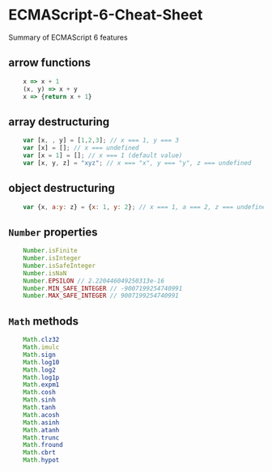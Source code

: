 # ECMAScript-6-Cheat-Sheet
Summary of ECMAScript 6 features

## arrow functions
```javascript
    x => x + 1
    (x, y) => x + y
    x => {return x + 1}
```

## array destructuring
```javascript
    var [x, , y] = [1,2,3]; // x === 1, y === 3
    var [x] = []; // x === undefined
    var [x = 1] = []; // x === 1 (default value)
    var [x, y, z] = "xyz"; // x === "x", y === "y", z === undefined
```

## object destructuring
```javascript
    var {x, a:y: z} = {x: 1, y: 2}; // x === 1, a === 2, z === undefined
```

## `Number` properties
```javascript
    Number.isFinite
    Number.isInteger
    Number.isSafeInteger
    Number.isNaN
    Number.EPSILON // 2.220446049250313e-16
    Number.MIN_SAFE_INTEGER // -9007199254740991
    Number.MAX_SAFE_INTEGER // 9007199254740991
```

## `Math` methods
```javascript
    Math.clz32
    Math.imulc
    Math.sign
    Math.log10
    Math.log2
    Math.log1p
    Math.expm1
    Math.cosh
    Math.sinh
    Math.tanh
    Math.acosh
    Math.asinh
    Math.atanh
    Math.trunc
    Math.fround
    Math.cbrt
    Math.hypot
```
